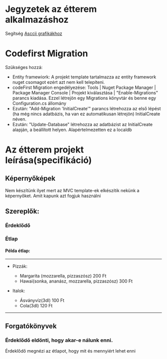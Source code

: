 ﻿# Jegyzetek az étterem alkalmazáshoz
Segítség  [Asccii grafikákhoz](www.asciidraw.com/#draw)

# Codefirst Migration
Szükséges hozzá:
 - Entity framewiork: A projekt template tartalmazza az entity framework nuget csomagot ezért azt nem kell telepíteni.
 - codeFirst Migration engedélyezése: Tools | Nuget Package Manager | Package Manager Console | Projekt kiválasztása | "Enable-Migrations" parancs kiadása. Ezzel létrejön egy Migrations könyvtár és benne egy Configuration.cs állomány
 - Ezután: "Add-Migration 'InitialCreate'" parancs létrehozza az első lépést (ha még nincs adatbázis, ha van ez automatikusan létrejön) InitialCreate néven.
 - Ezután: "Update-Database" létrehozza az adatbázist az InitialCreate alapján, a beállított helyen. Alapértelmezetten ez a localdb

# Az étterem projekt leírása(specifikáció)
## Képernyőképek
Nem készítünk ilyet mert az MVC template-ek elkészítik nekünk a képernyőket. Amit kapunk azt fogjuk használni


## Szereplők:
### Érdeklődő
### Étlap
#### Példa étlap:
----
  - Pizzák:
    - Margarita (mozzarella, pizzaszósz)		200 Ft
	- Hawai(sonka, ananász, mozzarella, pizzaszósz)		300 Ft

  - Italok: 
    - Ásványvíz(3dl) 100 Ft
	- Cola(3dl) 120 Ft
----
## Forgatókönyvek
### Érdeklődő eldönti, hogy akar-e nálunk enni.
Érdeklődő megnézi az étlapot, hogy mit és mennyiért lehet enni